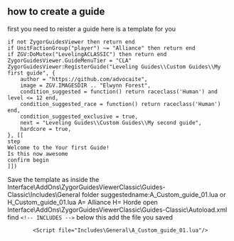 ## how to create a guide
first you need to reister a guide here is a template for you
```local ZygorGuidesViewer = ZygorGuidesViewer
if not ZygorGuidesViewer then return end
if UnitFactionGroup("player") ~= "Alliance" then return end
if ZGV:DoMutex("LevelingACLASSIC") then return end
ZygorGuidesViewer.GuideMenuTier = "CLA"
ZygorGuidesViewer:RegisterGuide("Leveling Guides\\Custom Guides\\My first guide", {
    author = "https://github.com/advocaite",
    image = ZGV.IMAGESDIR .. "Elwynn Forest",
    condition_suggested = function() return raceclass('Human') and level <= 12 end,
    condition_suggested_race = function() return raceclass('Human') end,
    condition_suggested_exclusive = true,
    next = "Leveling Guides\\Custom Guides\\My second guide",
    hardcore = true,
}, [[
step
Welcome to the Your first Guide!
Is this now awesome
confirm begin
]])
```
Save the template as inside the Interface\AddOns\ZygorGuidesViewerClassic\Guides-Classic\Includes\General folder
suggestedname:A_Custom_guide_01.lua or H_Custom_guide_01.lua A= Alliance H= Horde
open Interface\AddOns\ZygorGuidesViewerClassic\Guides-Classic\Autoload.xml
find 
```<!-- INCLUDES -->```
below this add the file you saved
```<!-- CUSTOM -->
		<Script file="Includes\General\A_Custom_guide_01.lua"/>
```
